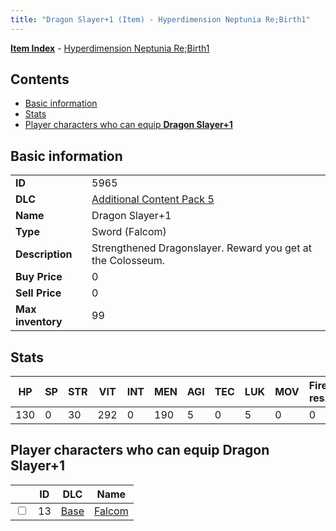```yaml
---
title: "Dragon Slayer+1 (Item) - Hyperdimension Neptunia Re;Birth1"
---
```


[**Item Index**](/neptunia/rb1/item/index.html) - [Hyperdimension Neptunia Re;Birth1](/neptunia/rb1)

## Contents

- [Basic information](#basic-information)
- [Stats](#stats)
- [Player characters who can equip **Dragon Slayer+1**](#player-characters-who-can-equip-dragon-slayer-1)

## Basic information

|   |   |
| -- | -- |
| **ID** | 5965 |
| **DLC** | [Additional Content Pack 5](/neptunia/rb1/dlc/14-pack5.html) |
| **Name** | Dragon Slayer+1 |
| **Type** | Sword (Falcom) |
| **Description** | Strengthened Dragonslayer. Reward you get at the Colosseum. |
| **Buy Price** | 0 |
| **Sell Price** | 0 |
| **Max inventory** | 99 |


## Stats

| HP | SP | STR | VIT | INT | MEN | AGI | TEC | LUK | MOV | Fire res. | Ice res. | Wind res. | Lightning res. |
| -- | -- | --- | --- | --- | --- | --- | --- | --- | --- | --------- | -------- | --------- | -------------- |
| 130 | 0 | 30 | 292 | 0 | 190 | 5 | 0 | 5 | 0 | 0 | 0 | 0 | 0 |


## Player characters who can equip **Dragon Slayer+1**

|    | ID | DLC | Name |
| -- | -- | --- | ---- |
| <input type="checkbox" id="rb1-player-1-13" class="trackbox" /> | 13 | [Base](/neptunia/rb1/dlc/1-base.html) | [Falcom](/neptunia/rb1/player/1-13-falcom.html) |
